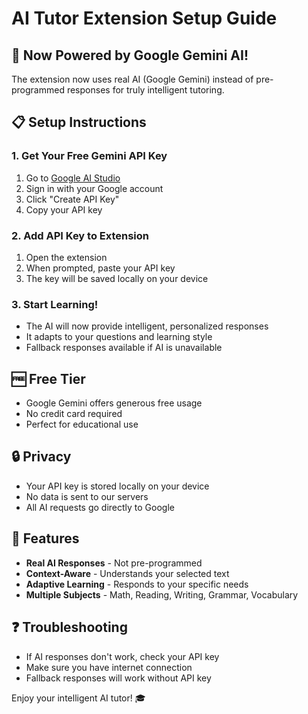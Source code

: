 # AI Tutor Extension Setup Guide

## 🤖 Now Powered by Google Gemini AI!

The extension now uses real AI (Google Gemini) instead of pre-programmed responses for truly intelligent tutoring.

## 📋 Setup Instructions

### 1. Get Your Free Gemini API Key
1. Go to [Google AI Studio](https://makersuite.google.com/app/apikey)
2. Sign in with your Google account
3. Click "Create API Key"
4. Copy your API key

### 2. Add API Key to Extension
1. Open the extension
2. When prompted, paste your API key
3. The key will be saved locally on your device

### 3. Start Learning!
- The AI will now provide intelligent, personalized responses
- It adapts to your questions and learning style
- Fallback responses available if AI is unavailable

## 🆓 Free Tier
- Google Gemini offers generous free usage
- No credit card required
- Perfect for educational use

## 🔒 Privacy
- Your API key is stored locally on your device
- No data is sent to our servers
- All AI requests go directly to Google

## 🚀 Features
- **Real AI Responses** - Not pre-programmed
- **Context-Aware** - Understands your selected text
- **Adaptive Learning** - Responds to your specific needs
- **Multiple Subjects** - Math, Reading, Writing, Grammar, Vocabulary

## ❓ Troubleshooting
- If AI responses don't work, check your API key
- Make sure you have internet connection
- Fallback responses will work without API key

Enjoy your intelligent AI tutor! 🎓